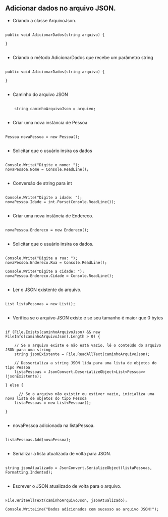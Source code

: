## Adicionar dados no arquivo JSON.
<ul><li>Criando a classe ArquivoJson.</li></ul>

<pre>
  <code>
public void AdicionarDados(string arquivo) {

}
  </code>
</pre>

<ul><li>Criando o método AdicionarDados que recebe um parâmetro string</li></ul>

<pre>
  <code>
public void AdicionarDados(string arquivo) {

}
  </code>
</pre>

<ul><li>Caminho do arquivo JSON</li></ul>

<pre>
  <code>
    string caminhoArquivoJson = arquivo;
  </code>
</pre>

<ul><li>Criar uma nova instância de Pessoa</li></ul>

<pre>
  <code>
Pessoa novaPessoa = new Pessoa();
  </code>
</pre>

<ul><li>Solicitar que o usuário insira os dados</li></ul>

<pre>
  <code>
Console.Write("Digite o nome: ");
novaPessoa.Nome = Console.ReadLine();
  </code>
</pre>

<ul><li>Conversão de string para int</li></ul>

<pre>
  <code>
Console.Write("Digite a idade: ");
novaPessoa.Idade = int.Parse(Console.ReadLine());
  </code>
</pre>

<ul><li>Criar uma nova instância de Endereco.</li></ul>

<pre>
  <code>
novaPessoa.Endereco = new Endereco();
  </code>
</pre>

<ul><li>Solicitar que o usuário insira os dados.</li></ul>

<pre>
  <code>
Console.Write("Digite a rua: ");
novaPessoa.Endereco.Rua = Console.ReadLine();

Console.Write("Digite a cidade: ");
novaPessoa.Endereco.Cidade = Console.ReadLine();
  </code>
</pre>

<ul><li>Ler o JSON existente do arquivo.</li></ul>

<pre>
  <code>
List<Pessoa> listaPessoas = new List<Pessoa>();
  </code>
</pre>

<ul><li>Verifica se o arquivo JSON existe e se seu tamanho é maior que 0 bytes</li></ul>

<pre>
  <code>
if (File.Exists(caminhoArquivoJson) && new FileInfo(caminhoArquivoJson).Length &#62 0) {
    
    // Se o arquivo existe e não está vazio, lê o conteúdo do arquivo JSON para uma string
    string jsonExistente = File.ReadAllText(caminhoArquivoJson);

    // Desserializa a string JSON lida para uma lista de objetos do tipo Pessoa
    listaPessoas = JsonConvert.DeserializeObject&#60List&#60Pessoa&#62&#62(jsonExistente);
      
} else {

      // Se o arquivo não existir ou estiver vazio, inicializa uma nova lista de objetos do tipo Pessoa
    listaPessoas = new List&#60Pessoa&#62();

}
  </code>
</pre>

<ul><li>novaPessoa adicionada na listaPessoa.</li></ul>

<pre>
  <code>
listaPessoas.Add(novaPessoa);
  </code>
</pre>

<ul><li>Serializar a lista atualizada de volta para JSON.</li></ul>

<pre>
  <code>
string jsonAtualizado = JsonConvert.SerializeObject(listaPessoas, Formatting.Indented);
  </code>
</pre>

<ul><li>Escrever o JSON atualizado de volta para o arquivo.</li></ul>

<pre>
  <code>
File.WriteAllText(caminhoArquivoJson, jsonAtualizado);

Console.WriteLine("Dados adicionados com sucesso ao arquivo JSON!");
  </code>
</pre>

